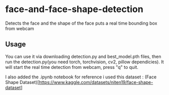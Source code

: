 # face-and-face-shape-detection
Detects the face and the shape of the face puts a real time bounding box from webcam

## Usage
You can use it via downloading detection.py and best_model.pth files, then run the detection.py(you need torch, torchvision, cv2, pillow dependicies). It will start the real time detection from webcam, press "q" to quit.

I also added the .ipynb notebook for reference i used this dataset : (Face Shape Dataset)[https://www.kaggle.com/datasets/niten19/face-shape-dataset]
